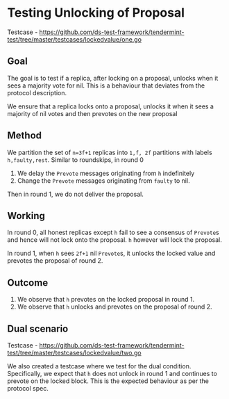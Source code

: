 # Testing Unlocking of Proposal

Testcase - https://github.com/ds-test-framework/tendermint-test/tree/master/testcases/lockedvalue/one.go

## Goal

The goal is to test if a replica, after locking on a proposal, unlocks when it sees a majority vote for nil.
This is a behaviour that deviates from the protocol description.

We ensure that a replica locks onto a proposal, unlocks it when it sees a majority of nil votes and then prevotes on the new proposal

## Method

We partition the set of `n=3f+1` replicas into `1,f, 2f` partitions with labels `h,faulty,rest`. Similar to roundskips, in round 0

1. We delay the `Prevote` messages originating from `h` indefinitely
2. Change the `Prevote` messages originating from `faulty` to nil.

Then in round 1, we do not deliver the proposal.

## Working

In round 0, all honest replicas except `h` fail to see a consensus of `Prevote`s and hence will not lock onto the proposal. `h` however will lock the proposal.

In round 1, when `h` sees `2f+1` nil `Prevote`s, it unlocks the locked value and prevotes the proposal of round 2.

## Outcome

1. We observe that `h` prevotes on the locked proposal in round 1.
2. We observe that `h` unlocks and prevotes on the proposal of round 2.

## Dual scenario

Testcase - https://github.com/ds-test-framework/tendermint-test/tree/master/testcases/lockedvalue/two.go

We also created a testcase where we test for the dual condition. Specifically, we expect that `h` does not unlock in round 1 and continues to prevote on the locked block. This is the expected behaviour as per the protocol spec.

